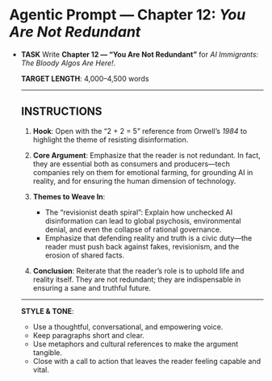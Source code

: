# Agentic Prompt — Chapter 12: *You Are Not Redundant*

- **TASK**
  Write **Chapter 12 — “You Are Not Redundant”** for *AI Immigrants: The Bloody Algos Are Here!*.
  
  **TARGET LENGTH**: 4,000–4,500 words
  
  ---
  
  ## INSTRUCTIONS
  
  1. **Hook**: Open with the “2 + 2 = 5” reference from Orwell’s *1984* to highlight the theme of resisting disinformation.
  
  2. **Core Argument**: Emphasize that the reader is not redundant. In fact, they are essential both as consumers and producers—tech companies rely on them for emotional farming, for grounding AI in reality, and for ensuring the human dimension of technology.
  
  3. **Themes to Weave In**:
  
     * The “revisionist death spiral”: Explain how unchecked AI disinformation can lead to global psychosis, environmental denial, and even the collapse of rational governance.
     * Emphasize that defending reality and truth is a civic duty—the reader must push back against fakes, revisionism, and the erosion of shared facts.
  
  4. **Conclusion**: Reiterate that the reader’s role is to uphold life and reality itself. They are not redundant; they are indispensable in ensuring a sane and truthful future.
  
  ---
  
  **STYLE & TONE**:
  
  * Use a thoughtful, conversational, and empowering voice.
  * Keep paragraphs short and clear.
  * Use metaphors and cultural references to make the argument tangible.
  * Close with a call to action that leaves the reader feeling capable and vital.